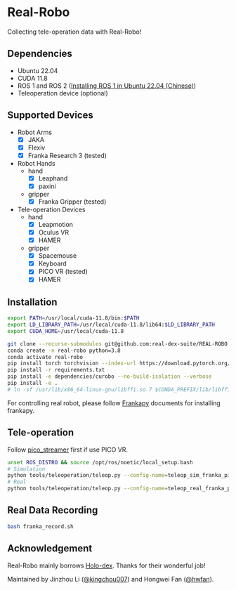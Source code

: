 # Real-Robo

Collecting tele-operation data with Real-Robo!

## Dependencies

- Ubuntu 22.04
- CUDA 11.8
- ROS 1 and ROS 2 ([Installing ROS 1 in Ubuntu 22.04 (Chinese)](https://www.bilibili.com/opus/890840405512290392))
- Teleoperation device (optional)

## Supported Devices

- Robot Arms
  - [x] JAKA
  - [x] Flexiv
  - [x] Franka Research 3 (tested)
- Robot Hands
  - hand
    - [x] Leaphand
    - [x] paxini
  - gripper
    - [x] Franka Gripper (tested)
- Tele-operation Devices
  - hand
    - [x] Leapmotion
    - [x] Oculus VR
    - [x] HAMER
  - gripper
    - [x] Spacemouse
    - [x] Keyboard
    - [x] PICO VR (tested)
    - [x] HAMER
    
## Installation

```bash
export PATH=/usr/local/cuda-11.8/bin:$PATH
export LD_LIBRARY_PATH=/usr/local/cuda-11.8/lib64:$LD_LIBRARY_PATH
export CUDA_HOME=/usr/local/cuda-11.8

git clone --recurse-submodules git@github.com:real-dex-suite/REAL-ROBO.git -b hwfan-dev-genesis
conda create -n real-robo python=3.8
conda activate real-robo
pip install torch torchvision --index-url https://download.pytorch.org/whl/cu118
pip install -r requirements.txt
pip install -e dependencies/curobo --no-build-isolation --verbose
pip install -e .
# ln -sf /usr/lib/x86_64-linux-gnu/libffi.so.7 $CONDA_PREFIX/lib/libffi.so.7
```

For controlling real robot, please follow [Frankapy](https://iamlab-cmu.github.io/frankapy/install.html) documents for installing frankapy.

## Tele-operation

Follow [pico_streamer](vr/pico_streamer) first if use PICO VR.

```bash
unset ROS_DISTRO && source /opt/ros/noetic/local_setup.bash
# Simulation
python tools/teleoperation/teleop.py --config-name=teleop_sim_franka_pico
# Real
python tools/teleoperation/teleop.py --config-name=teleop_real_franka_pico
```

## Real Data Recording

```bash
bash franka_record.sh
```

## Acknowledgement

Real-Robo mainly borrows [Holo-dex](https://github.com/SridharPandian/Holo-Dex). Thanks for their wonderful job!

Maintained by Jinzhou Li ([@kingchou007](https://github.com/kingchou007)) and Hongwei Fan ([@hwfan](https://github.com/hwfan)).